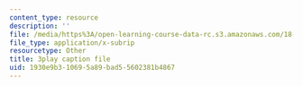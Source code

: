 ```yaml
---
content_type: resource
description: ''
file: /media/https%3A/open-learning-course-data-rc.s3.amazonaws.com/18-02sc-multivariable-calculus-fall-2010/1930e9b310695a89bad55602381b4867_G534bz09B4A.vtt
file_type: application/x-subrip
resourcetype: Other
title: 3play caption file
uid: 1930e9b3-1069-5a89-bad5-5602381b4867
---
```

